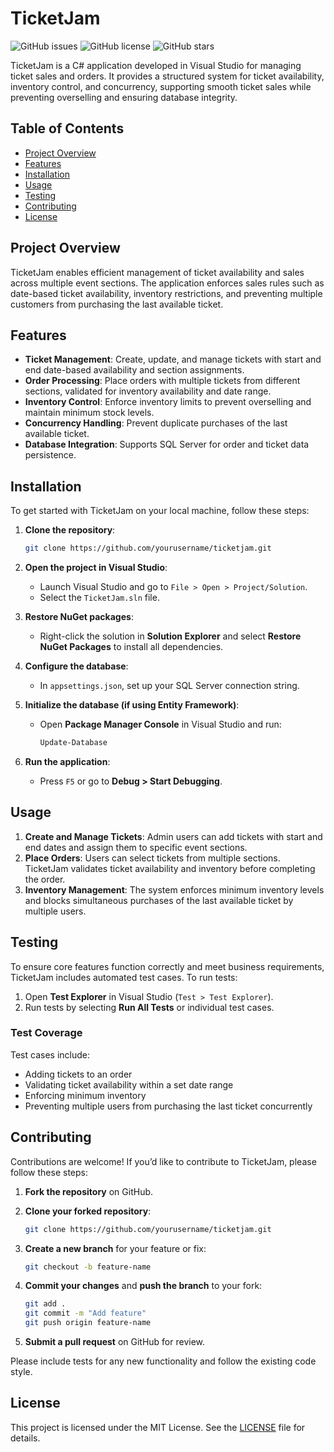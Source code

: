 # TicketJam

![GitHub issues](https://img.shields.io/github/issues/yourusername/ticketjam)
![GitHub license](https://img.shields.io/github/license/yourusername/ticketjam)
![GitHub stars](https://img.shields.io/github/stars/yourusername/ticketjam)

TicketJam is a C# application developed in Visual Studio for managing ticket sales and orders. It provides a structured system for ticket availability, inventory control, and concurrency, supporting smooth ticket sales while preventing overselling and ensuring database integrity.

## Table of Contents

- [Project Overview](#project-overview)
- [Features](#features)
- [Installation](#installation)
- [Usage](#usage)
- [Testing](#testing)
- [Contributing](#contributing)
- [License](#license)

## Project Overview

TicketJam enables efficient management of ticket availability and sales across multiple event sections. The application enforces sales rules such as date-based ticket availability, inventory restrictions, and preventing multiple customers from purchasing the last available ticket.

## Features

- **Ticket Management**: Create, update, and manage tickets with start and end date-based availability and section assignments.
- **Order Processing**: Place orders with multiple tickets from different sections, validated for inventory availability and date range.
- **Inventory Control**: Enforce inventory limits to prevent overselling and maintain minimum stock levels.
- **Concurrency Handling**: Prevent duplicate purchases of the last available ticket.
- **Database Integration**: Supports SQL Server for order and ticket data persistence.

## Installation

To get started with TicketJam on your local machine, follow these steps:

1. **Clone the repository**:

    ```bash
    git clone https://github.com/yourusername/ticketjam.git
    ```

2. **Open the project in Visual Studio**:

    - Launch Visual Studio and go to `File > Open > Project/Solution`.
    - Select the `TicketJam.sln` file.

3. **Restore NuGet packages**:

    - Right-click the solution in **Solution Explorer** and select **Restore NuGet Packages** to install all dependencies.

4. **Configure the database**:

    - In `appsettings.json`, set up your SQL Server connection string.

5. **Initialize the database (if using Entity Framework)**:

    - Open **Package Manager Console** in Visual Studio and run:

        ```bash
        Update-Database
        ```

6. **Run the application**:

    - Press `F5` or go to **Debug > Start Debugging**.

## Usage

1. **Create and Manage Tickets**: Admin users can add tickets with start and end dates and assign them to specific event sections.
2. **Place Orders**: Users can select tickets from multiple sections. TicketJam validates ticket availability and inventory before completing the order.
3. **Inventory Management**: The system enforces minimum inventory levels and blocks simultaneous purchases of the last available ticket by multiple users.

## Testing

To ensure core features function correctly and meet business requirements, TicketJam includes automated test cases. To run tests:

1. Open **Test Explorer** in Visual Studio (`Test > Test Explorer`).
2. Run tests by selecting **Run All Tests** or individual test cases.

### Test Coverage

Test cases include:
- Adding tickets to an order
- Validating ticket availability within a set date range
- Enforcing minimum inventory
- Preventing multiple users from purchasing the last ticket concurrently

## Contributing

Contributions are welcome! If you’d like to contribute to TicketJam, please follow these steps:

1. **Fork the repository** on GitHub.
2. **Clone your forked repository**:

    ```bash
    git clone https://github.com/yourusername/ticketjam.git
    ```

3. **Create a new branch** for your feature or fix:

    ```bash
    git checkout -b feature-name
    ```

4. **Commit your changes** and **push the branch** to your fork:

    ```bash
    git add .
    git commit -m "Add feature"
    git push origin feature-name
    ```

5. **Submit a pull request** on GitHub for review.

Please include tests for any new functionality and follow the existing code style.

## License

This project is licensed under the MIT License. See the [LICENSE](LICENSE) file for details.

